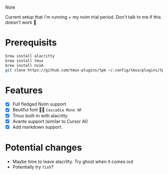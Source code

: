 
> [!Note]
> Current setup that i'm running + my nvim trial period.
> Don't talk to me if this doesn't work 🙏


# Prerequisits
```bash
brew install alacritty
brew install tmux
brew install nvim
git clone https://github.com/tmux-plugins/tpm ~/.config/tmux/plugins/tpm
```

# Features
* [X] Full fledged Nvim support
* [X] Beutiful font 🧑‍🍳 `Cascadia Mono NF`
* [X] Tmux built-in with alacritty 
* [X] Avante support (similar to Cursor AI)
* [X] Add markdown support. 

# Potential changes
* Maybe time to leave alacritty. Try ghost when it comes out
* Potentially try `fish`?
